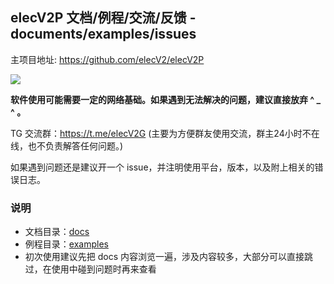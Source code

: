 ## elecV2P 文档/例程/交流/反馈 - documents/examples/issues

主项目地址: https://github.com/elecV2/elecV2P

![](https://raw.githubusercontent.com/elecV2/elecV2P-dei/master/docs/res/overview.png)

**软件使用可能需要一定的网络基础。如果遇到无法解决的问题，建议直接放弃 ^ _ ^ 。**

TG 交流群：https://t.me/elecV2G (主要为方便群友使用交流，群主24小时不在线，也不负责解答任何问题。)

如果遇到问题还是建议开一个 issue，并注明使用平台，版本，以及附上相关的错误日志。

### 说明

- 文档目录：[docs](https://github.com/elecV2/elecV2P-dei/tree/master/docs)
- 例程目录：[examples](https://github.com/elecV2/elecV2P-dei/tree/master/examples)
- 初次使用建议先把 docs 内容浏览一遍，涉及内容较多，大部分可以直接跳过，在使用中碰到问题时再来查看